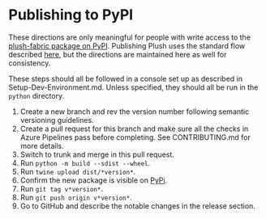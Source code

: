 Publishing to PyPI
=================

These directions are only meaningful for people with write access to the [plush-fabric package on PyPI](https://pypi.org/project/plush-fabric/). Publishing Plush uses the standard flow described [here](https://packaging.python.org/tutorials/packaging-projects/), but the directions are maintained here as well for consistency.

These steps should all be followed in a console set up as described in Setup-Dev-Environment.md. Unless specified, they should all be run in the `python` directory.

1. Create a new branch and rev the version number following semantic versioning guidelines.
1. Create a pull request for this branch and make sure all the checks in Azure Pipelines pass before completing. See CONTRIBUTING.md for more details.
1. Switch to trunk and merge in this pull request.
1. Run `python -m build --sdist --wheel`.
1. Run `twine upload dist/*version*`.
1. Confirm the new package is visible on [PyPi](https://pypi.org/project/plush-fabric/).
1. Run `git tag v*version*`.
1. Run `git push origin v*version*`.
1. Go to GitHub and describe the notable changes in the release section.
